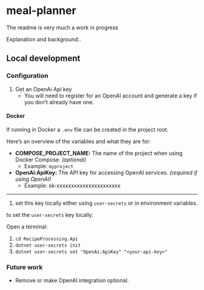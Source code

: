 # meal-planner

The readme is very much a work in progress

Explanation and background..

## Local development

### Configuration

1. Get an OpenAi Api key
   - You will need to register for an OpenAI account and generate a key if you don’t already have one.

#### Docker

If running in Docker a `.env` file can be created in the project root.

Here’s an overview of the variables and what they are for:

- **COMPOSE_PROJECT_NAME:** The name of the project when using Docker Compose. _(optional)_
  - Example: `myproject`
- **OpenAi:ApiKey:** The API key for accessing OpenAI services. _(required if using OpenAI)_
  - Example: sk-xxxxxxxxxxxxxxxxxxxxxx

---

1. set this key locally either using `user-secrets` or in environment variables.

to set the `user-secrets` key locally:

Open a terminal:

1.  `cd RecipeProcessing.Api`
2.  `dotnet user-secrets init`
3.  `dotnet user-secrets set "OpenAi:ApiKey" "<your-api-key>"`

### Future work

- Remove or make OpenAI integration optional.

